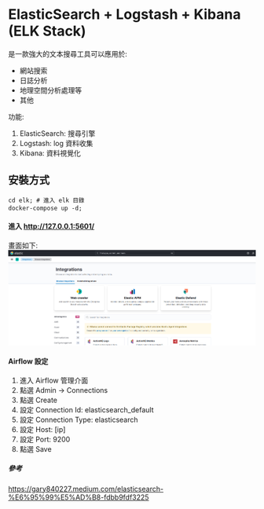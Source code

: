 # ElasticSearch + Logstash + Kibana (ELK Stack)
是一款強大的文本搜尋工具可以應用於:

- 網站搜索
- 日誌分析
- 地理空間分析處理等
- 其他

功能:
1. ElasticSearch: 搜尋引擎
2. Logstash: log 資料收集
3. Kibana: 資料視覺化
## 安裝方式

```base
cd elk; # 進入 elk 目錄
docker-compose up -d;
```

#### 進入 http://127.0.0.1:5601/ 
畫面如下:
![img.png](../sample/elastic_home.png)


#### Airflow 設定

1. 進入 Airflow 管理介面
2. 點選 Admin -> Connections
3. 點選 Create
4. 設定 Connection Id: elasticsearch_default
5. 設定 Connection Type: elasticsearch
6. 設定 Host: [ip]
7. 設定 Port: 9200
8. 點選 Save


##### 參考

https://gary840227.medium.com/elasticsearch-%E6%95%99%E5%AD%B8-fdbb9fdf3225